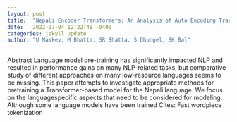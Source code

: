 ```yaml
---
layout: post
title:  "Nepali Encoder Transformers: An Analysis of Auto Encoding Transformer Language Models for Nepali Text Classification"
date:   2022-07-04 12:22:48 -0400
categories: jekyll update
author: "U Maskey, M Bhatta, SR Bhatta, S Dhungel, BK Bal"
---
```

Abstract Language model pre-training has significantly impacted NLP and resulted in performance gains on many NLP-related tasks, but comparative study of different approaches on many low-resource languages seems to be missing. This paper attempts to investigate appropriate methods for pretraining a Transformer-based model for the Nepali language. We focus on the languagespecific aspects that need to be considered for modeling. Although some language models have been trained  Cites: Fast wordpiece tokenization